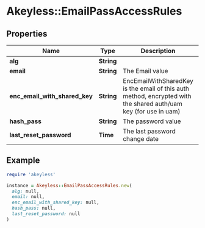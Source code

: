# Akeyless::EmailPassAccessRules

## Properties

| Name | Type | Description | Notes |
| ---- | ---- | ----------- | ----- |
| **alg** | **String** |  | [optional] |
| **email** | **String** | The Email value | [optional] |
| **enc_email_with_shared_key** | **String** | EncEmailWithSharedKey is the email of this auth method, encrypted with the shared auth/uam key (for use in uam) | [optional] |
| **hash_pass** | **String** | The password value | [optional] |
| **last_reset_password** | **Time** | The last password change date | [optional] |

## Example

```ruby
require 'akeyless'

instance = Akeyless::EmailPassAccessRules.new(
  alg: null,
  email: null,
  enc_email_with_shared_key: null,
  hash_pass: null,
  last_reset_password: null
)
```

